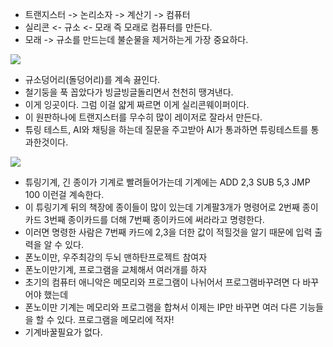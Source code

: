 - 트랜지스터 -> 논리소자 -> 계산기 -> 컴퓨터
- 실리콘 <- 규소 <- 모래 즉 모래로 컴퓨터를 만든다.
- 모래 -> 규소를 만드는데 불순물을 제거하는게 가장 중요하다.

![](../assets/go_9)

- 규소덩어리(돌덩어리)를 계속 끓인다.
- 철기둥을 푹 꼽았다가 빙글빙글돌리면서 천천히 땡겨낸다.
- 이게 잉곳이다. 그럼 이걸 얇게 짜르면 이게 실리콘웨이퍼이다.
- 이 원판하나에 트랜지스터를 무수히 많이 레이저로 잘라서 만든다.
- 튜링 테스트, AI와 채팅을 하는데 질문을 주고받아 AI가 통과하면 튜링테스트를 통과한것이다.

![](../assets/go_10)

- 튜링기계, 긴 종이가 기계로 빨려들어가는데 기계에는 ADD 2,3 SUB 5,3 JMP 100 이런걸 계속한다.
- 이 튜링기계 뒤의 책장에 종이들이 많이 있는데 기계팔3개가 명령어로 2번째 종이카드 3번째 종이카드를 더해 7번째 종이카드에 써라라고 명령한다.
- 이러면 명령한 사람은 7번째 카드에 2,3을 더한 값이 적힐것을 알기 때문에 입력 출력을 알 수 있다.
- 폰노이만, 우주최강의 두뇌 맨하탄프로젝트 참여자
- 폰노이만기계, 프로그램을 교체해서 여러개를 하자 
- 초기의 컴퓨터 애니악은 메모리와 프로그램이 나뉘어서 프로그램바꾸려면 다 바꾸어야 했는데
- 폰노이만 기계는 메모리와 프로그램을 합쳐서 이제는 IP만 바꾸면 여러 다른 기능들을 할 수 있다. 프로그램을 메모리에 적자!
- 기계바꿀필요가 없다.
